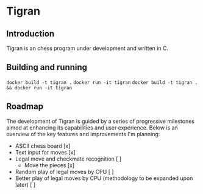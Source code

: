 # Tigran

## Introduction
Tigran is an chess program under development and written in C.

## Building and running
`docker build -t tigran .`
`docker run -it tigran`
`docker build -t tigran . && docker run -it tigran`

## Roadmap

The development of Tigran is guided by a series of progressive milestones aimed at enhancing its capabilities and user experience. Below is an overview of the key features and improvements I'm planning:

- ASCII chess board [x]
- Text input for moves [x]
- Legal move and checkmate recognition [ ]
    - Move the pieces [x]
- Random play of legal moves by CPU [ ]
- Better play of legal moves by CPU (methodology to be expanded upon later) [ ]

